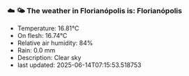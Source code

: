 ### ☁️ 🌤️  The weather in Florianópolis is: Florianópolis

- Temperature: 16.81°C
- On flesh: 16.74°C
- Relative air humidity: 84%
- Rain: 0.0 mm
- Description: Clear sky
- last updated: 2025-06-14T07:15:53.518753
